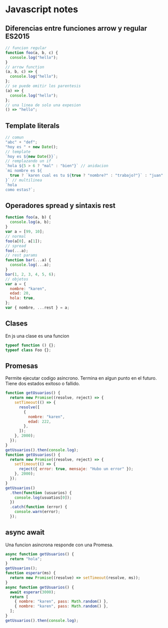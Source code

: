 # Javascript notes

## Diferencias entre funciones arrow y regular ES2015

```javascript
// funcion regular
function foo(a, b, c) {
  console.log("hello");
}
// arrow function
(a, b, c) => {
  console.log("hello");
};
// se puede omitir los parentesis
(a) => {
  console.log("hello");
};
// una linea de solo una expesion
() => "hello";
```

## Template literals

```javascript
// comun
"abc" + "def";
"hoy es " + new Date();
// template
`hoy es ${new Date()}`;
// remplazando un if
`hola ${5 > 6 ? "mal" : "bien"}` // anidacion
`mi nombre es ${
  true ? `karen cual es tu ${true ? "nombre?" : "trabajo?"}` : "juan"
}` // multilinea
`hola
como estas?`;
```

## Operadores spread y sintaxis rest

```javascript
function foo(a, b) {
  console.log(a, b);
}
var a = [99, 10];
// normal
foo(a[0], a[1]);
// spread
foo(...a);
// rest params
function bar(...a) {
  console.log(...a);
}
bar(1, 2, 3, 4, 5, 6);
// objetos
var a = {
  nombre: "karen",
  edad: 20,
  hola: true,
};
var { nombre, ...rest } = a;
```

## Clases

En js una clase es una funcion

```javascript
typeof function () {};
typeof class Foo {};
```

## Promesas

Permite ejecutar codigo asincrono. Termina en algun punto en el futuro. Tiene dos estados exitoso o fallido.

```javascript
function getUsuarios() {
  return new Promise((resolve, reject) => {
    setTimeout(() => {
      resolve([
        {
          nombre: "karen",
          edad: 222,
        },
      ]);
    }, 2000);
  });
}
getUsuarios().then(console.log);
function getUsuarios() {
  return new Promise((resolve, reject) => {
    setTimeout(() => {
      reject({ error: true, mensaje: "Hubo un error" });
    }, 2000);
  });
}
getUsuarios()
  .then(function (usuarios) {
    console.log(usuatios[0]);
  })
  .catch(function (error) {
    console.warn(error);
  });
```

## async await

Una funcion asincrona responde con una Promesa.

```javascript
async function getUsuarios() {
  return "hola";
}
getUsuarios();
function esperar(ms) {
  return new Promise((resolve) => setTimeout(resolve, ms));
}
async function getUsuarios() {
  await esperar(3000);
  return [
    { nombre: "karen", pass: Math.random() },
    { nombre: "karen", pass: Math.random() },
  ];
}
getUsuarios().then(console.log);
```
